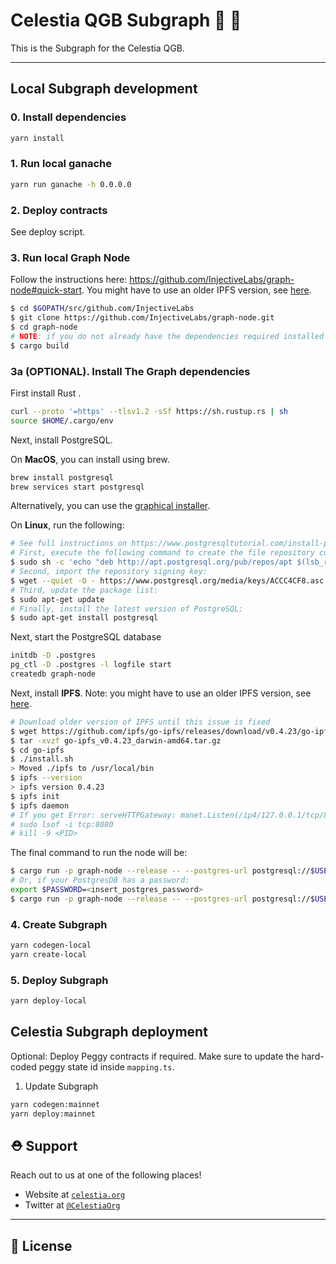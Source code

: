 # Celestia QGB Subgraph 🤖 🚀

This is the Subgraph for the Celestia QGB.

---

## Local Subgraph development

### 0. Install dependencies

```bash
yarn install
```

### 1. Run local ganache

```bash
yarn run ganache -h 0.0.0.0
```

### 2. Deploy contracts

See deploy script.

### 3. Run local Graph Node

Follow the instructions here: <https://github.com/InjectiveLabs/graph-node#quick-start>. You might have to use an older IPFS version, see [here](https://github.com/graphprotocol/graph-node/issues/1799#issuecomment-661433084).

```bash
$ cd $GOPATH/src/github.com/InjectiveLabs
$ git clone https://github.com/InjectiveLabs/graph-node.git
$ cd graph-node
# NOTE: if you do not already have the dependencies required installed (Rust, IPFS, Postgres), run this after completing 3a.
$ cargo build
```

### 3a (OPTIONAL). Install The Graph dependencies

First install Rust .

```bash
curl --proto '=https' --tlsv1.2 -sSf https://sh.rustup.rs | sh
source $HOME/.cargo/env
```

Next, install PostgreSQL.

On **MacOS**, you can install using brew.

```bash
brew install postgresql
brew services start postgresql
```

Alternatively, you can use the [graphical installer](https://www.enterprisedb.com/downloads/postgres-postgresql-downloads).

On **Linux**, run the following:

```bash
# See full instructions on https://www.postgresqltutorial.com/install-postgresql-linux/
# First, execute the following command to create the file repository configuration:
$ sudo sh -c 'echo "deb http://apt.postgresql.org/pub/repos/apt $(lsb_release -cs)-pgdg main" > /etc/apt/sources.list.d/pgdg.list'
# Second, import the repository signing key:
$ wget --quiet -O - https://www.postgresql.org/media/keys/ACCC4CF8.asc | sudo apt-key add -
# Third, update the package list:
$ sudo apt-get update
# Finally, install the latest version of PostgreSQL:
$ sudo apt-get install postgresql
```

Next, start the PostgreSQL database

```bash
initdb -D .postgres
pg_ctl -D .postgres -l logfile start
createdb graph-node
```

Next, install **IPFS**. Note: you might have to use an older IPFS version, see [here](https://github.com/graphprotocol/graph-node/issues/1799#issuecomment-661433084).

```bash
# Download older version of IPFS until this issue is fixed
$ wget https://github.com/ipfs/go-ipfs/releases/download/v0.4.23/go-ipfs_v0.4.23_darwin-amd64.tar.gz
$ tar -xvzf go-ipfs_v0.4.23_darwin-amd64.tar.gz
$ cd go-ipfs
$ ./install.sh
> Moved ./ipfs to /usr/local/bin
$ ipfs --version
> ipfs version 0.4.23
$ ipfs init
$ ipfs daemon
# If you get Error: serveHTTPGateway: manet.Listen(/ip4/127.0.0.1/tcp/8080) failed: listen tcp4 127.0.0.1:8080: bind: address already in use, run the following:
# sudo lsof -i tcp:8080
# kill -9 <PID>
```

The final command to run the node will be:

```bash
$ cargo run -p graph-node --release -- --postgres-url postgresql://$USER@localhost:5432/graph-node --ethereum-rpc development:http://localhost:8545 --ipfs 127.0.0.1:5001
# Or, if your PostgresDB has a password:
export $PASSWORD=<insert_postgres_password>
$ cargo run -p graph-node --release -- --postgres-url postgresql://$USER[:$PASSWORD]@localhost:5432/graph-node --ethereum-rpc development:http://localhost:8545 --ipfs 127.0.0.1:5001

```

### 4. Create Subgraph

```bash
yarn codegen-local
yarn create-local
```

### 5. Deploy Subgraph

```bash
yarn deploy-local
```

## Celestia Subgraph deployment

Optional: Deploy Peggy contracts if required. Make sure to update the hard-coded peggy state id inside `mapping.ts`.

1. Update Subgraph

```bash
yarn codegen:mainnet
yarn deploy:mainnet
```

## ⛑ Support

Reach out to us at one of the following places!

- Website at <a href="https://celestia.org" target="_blank">`celestia.org`</a>
- Twitter at <a href="https://twitter.com/CelestiaOrg" target="_blank">`@CelestiaOrg`</a>

---

## 🔐 License
